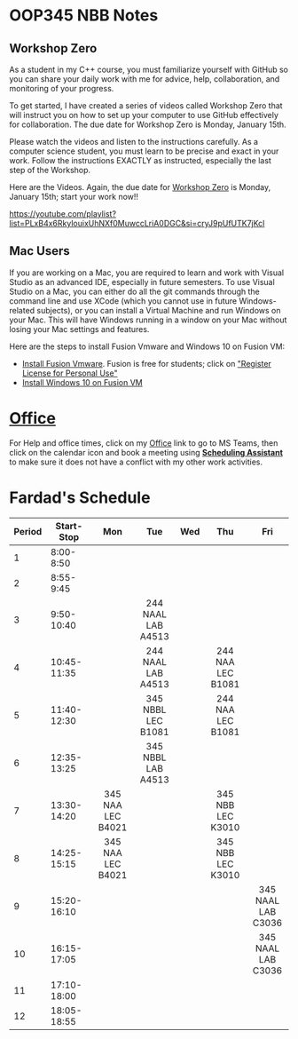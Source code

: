 # OOP345 NBB Notes
## Workshop Zero
As a student in my C++ course, you must familiarize yourself with GitHub so you can share your daily work with me for advice, help, collaboration, and monitoring of your progress.

To get started, I have created a series of videos called Workshop Zero that will instruct you on how to set up your computer to use GitHub effectively for collaboration. The due date for Workshop Zero is Monday, January 15th.

Please watch the videos and listen to the instructions carefully. As a computer science student, you must learn to be precise and exact in your work. Follow the instructions EXACTLY as instructed, especially the last step of the Workshop.

Here are the Videos. Again, the due date for [Workshop Zero](https://youtube.com/playlist?list=PLxB4x6RkylouixUhNXf0MuwccLriA0DGC&si=cryJ9pUfUTK7jKcl) is Monday, January 15th; start your work now!!

https://youtube.com/playlist?list=PLxB4x6RkylouixUhNXf0MuwccLriA0DGC&si=cryJ9pUfUTK7jKcl
 
## Mac Users
If you are working on a Mac, you are required to learn and work with Visual Studio as an advanced IDE, especially in future semesters. To use Visual Studio on a Mac, you can either do all the git commands through the command line and use XCode (which you cannot use in future Windows-related subjects), or you can install a Virtual Machine and run Windows on your Mac. This will have Windows running in a window on your Mac without losing your Mac settings and features.

Here are the steps to install Fusion Vmware and Windows 10 on Fusion VM:

- [Install Fusion Vmware](https://www.vmware.com/ca/products/fusion/fusion-evaluation.html). Fusion is free for students; click on ["Register License for Personal Use"](https://customerconnect.vmware.com/web/vmware/evalcenter?p=fusion-player-personal) 
- [Install Windows 10 on Fusion VM](https://www.groovypost.com/howto/create-custom-virtual-machine-vmware-fusion/)


# [Office](https://teams.microsoft.com/l/team/19%3AyaM1MTjXD0oFYUv9WijEQA8-8P0EmO4Adq7EvBiAMIg1%40thread.tacv2/conversations?groupId=77570c2d-8216-45aa-be59-d50869c846a3&tenantId=eb34f74a-58e7-4a8b-9e59-433e4c412757)

For Help and office times, click on my  [Office](https://teams.microsoft.com/l/team/19%3AyaM1MTjXD0oFYUv9WijEQA8-8P0EmO4Adq7EvBiAMIg1%40thread.tacv2/conversations?groupId=77570c2d-8216-45aa-be59-d50869c846a3&tenantId=eb34f74a-58e7-4a8b-9e59-433e4c412757)  link to go to MS Teams, then click on the calendar icon and book a meeting using [**Scheduling Assistant**](https://www.youtube.com/watch?v=RLDoP3eXAUU&ab_channel=FardadSoleimanloo) to make sure it does not have a conflict with my other work activities.

# Fardad's Schedule
| Period | Start-Stop  | Mon | Tue | Wed | Thu | Fri |
|--------|-------------|:-----------------:|:-----------------:|:-----------------:|:-----------------:|:-----------------:|
| 1      | 8:00-8:50   |                         |                         |    |    |    |
| 2      | 8:55-9:45   |                         |                         |    |    |    |
| 3      | 9:50-10:40  |                         | 244 NAAL<br />LAB A4513 |    |    |    |
| 4      | 10:45-11:35 |                         | 244 NAAL<br />LAB A4513 |    | 244 NAA<br />LEC B1081 |    |
| 5      | 11:40-12:30 |                         | 345 NBBL<br />LEC B1081 |    | 244 NAA<br />LEC B1081 |    |
| 6      | 12:35-13:25 |                         | 345 NBBL<br />LAB A4513 |    |    |    |
| 7      | 13:30-14:20 | 345 NAA <br />LEC B4021 |                         |    | 345 NBB<br />LEC K3010 |    |
| 8      | 14:25-15:15 | 345 NAA <br />LEC B4021 |                         |    | 345 NBB<br />LEC K3010 |    |
| 9      | 15:20-16:10 |                         |                         |    |    | 345 NAAL<br />LAB C3036 |
| 10     | 16:15-17:05 |                         |                         |    |    | 345 NAAL<br />LAB C3036 |
| 11     | 17:10-18:00 |                         |                         |    |    |    |
| 12     | 18:05-18:55 |                         |                         |    |    |    |

